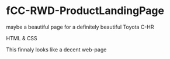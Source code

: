 # fCC-RWD-ProductLandingPage
maybe a beautiful page for a definitely beautiful Toyota C-HR 

HTML & CSS

This finnaly looks like a decent web-page

